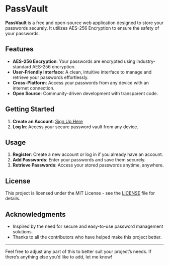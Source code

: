 # PassVault

**PassVault** is a free and open-source web application designed to store your passwords securely. It utilizes AES-256 Encryption to ensure the safety of your passwords.

## Features

- **AES-256 Encryption**: Your passwords are encrypted using industry-standard AES-256 encryption.
- **User-Friendly Interface**: A clean, intuitive interface to manage and retrieve your passwords effortlessly.
- **Cross-Platform**: Access your passwords from any device with an internet connection.
- **Open Source**: Community-driven development with transparent code.

## Getting Started

1. **Create an Account**: [Sign Up Here](http://localhost/PassVault/sign-up)
2. **Log In**: Access your secure password vault from any device.

## Usage

1. **Register**: Create a new account or log in if you already have an account.
2. **Add Passwords**: Enter your passwords and save them securely.
3. **Retrieve Passwords**: Access your stored passwords anytime, anywhere.

## License

This project is licensed under the MIT License - see the [LICENSE](LICENSE) file for details.

## Acknowledgments

- Inspired by the need for secure and easy-to-use password management solutions.
- Thanks to all the contributors who have helped make this project better.

---

Feel free to adjust any part of this to better suit your project’s needs. If there’s anything else you’d like to add, let me know!
